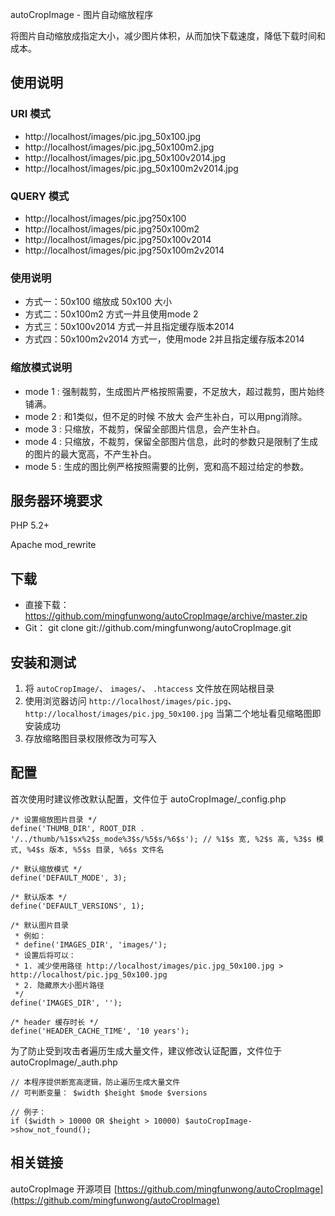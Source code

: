 autoCropImage - 图片自动缩放程序

将图片自动缩放成指定大小，减少图片体积，从而加快下载速度，降低下载时间和成本。

## 使用说明
### URI 模式
- http://localhost/images/pic.jpg_50x100.jpg
- http://localhost/images/pic.jpg_50x100m2.jpg
- http://localhost/images/pic.jpg_50x100v2014.jpg
- http://localhost/images/pic.jpg_50x100m2v2014.jpg

### QUERY 模式
- http://localhost/images/pic.jpg?50x100
- http://localhost/images/pic.jpg?50x100m2
- http://localhost/images/pic.jpg?50x100v2014
- http://localhost/images/pic.jpg?50x100m2v2014

### 使用说明
- 方式一：50x100 缩放成 50x100 大小
- 方式二：50x100m2 方式一并且使用mode 2
- 方式三：50x100v2014 方式一并且指定缓存版本2014
- 方式四：50x100m2v2014 方式一，使用mode 2并且指定缓存版本2014

### 缩放模式说明
- mode 1 : 强制裁剪，生成图片严格按照需要，不足放大，超过裁剪，图片始终铺满。
- mode 2 : 和1类似，但不足的时候 不放大 会产生补白，可以用png消除。
- mode 3 : 只缩放，不裁剪，保留全部图片信息，会产生补白。
- mode 4 : 只缩放，不裁剪，保留全部图片信息，此时的参数只是限制了生成的图片的最大宽高，不产生补白。
- mode 5 : 生成的图比例严格按照需要的比例，宽和高不超过给定的参数。

## 服务器环境要求

PHP 5.2+

Apache mod_rewrite

## 下载
- 直接下载： https://github.com/mingfunwong/autoCropImage/archive/master.zip
- Git： git clone git://github.com/mingfunwong/autoCropImage.git

## 安装和测试
1. 将 `autoCropImage/`、 `images/`、 `.htaccess` 文件放在网站根目录
2. 使用浏览器访问 `http://localhost/images/pic.jpg`、 `http://localhost/images/pic.jpg_50x100.jpg` 当第二个地址看见缩略图即安装成功
3. 存放缩略图目录权限修改为可写入

## 配置
首次使用时建议修改默认配置，文件位于 autoCropImage/_config.php

	/* 设置缩放图片目录 */
	define('THUMB_DIR', ROOT_DIR . '/../thumb/%1$sx%2$s_mode%3$s/%5$s/%6$s'); // %1$s 宽, %2$s 高, %3$s 模式, %4$s 版本, %5$s 目录, %6$s 文件名

	/* 默认缩放模式 */
	define('DEFAULT_MODE', 3);

	/* 默认版本 */
	define('DEFAULT_VERSIONS', 1);

	/* 默认图片目录
	 * 例如：
	 * define('IMAGES_DIR', 'images/');
	 * 设置后将可以：
	 * 1. 减少使用路径 http://localhost/images/pic.jpg_50x100.jpg > http://localhost/pic.jpg_50x100.jpg
	 * 2. 隐藏原大小图片路径
	 */
	define('IMAGES_DIR', '');

	/* header 缓存时长 */
	define('HEADER_CACHE_TIME', '10 years');


为了防止受到攻击者遍历生成大量文件，建议修改认证配置，文件位于 autoCropImage/_auth.php

	// 本程序提供断宽高逻辑，防止遍历生成大量文件
	// 可判断变量： $width $height $mode $versions
	
	// 例子：
	if ($width > 10000 OR $height > 10000) $autoCropImage->show_not_found();

## 相关链接
autoCropImage 开源项目 [https://github.com/mingfunwong/autoCropImage](https://github.com/mingfunwong/autoCropImage)
